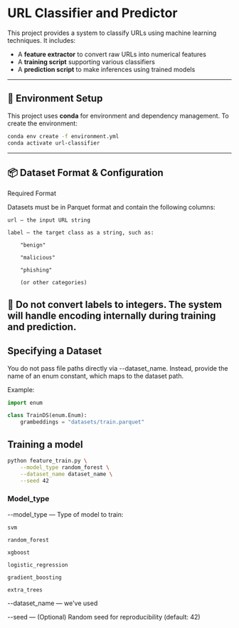 # URL Classifier and Predictor

This project provides a system to classify URLs using machine learning techniques. It includes:

- A **feature extractor** to convert raw URLs into numerical features
- A **training script** supporting various classifiers
- A **prediction script** to make inferences using trained models

---

## 🧰 Environment Setup

This project uses **conda** for environment and dependency management. To create the environment:

```bash
conda env create -f environment.yml
conda activate url-classifier
```
---
## 📦 Dataset Format & Configuration
Required Format

Datasets must be in Parquet format and contain the following columns:

    url — the input URL string

    label — the target class as a string, such as:

        "benign"

        "malicious"

        "phishing"

        (or other categories)

🛑 Do not convert labels to integers. The system will handle encoding internally during training and prediction.
---
## Specifying a Dataset

You do not pass file paths directly via --dataset_name.
Instead, provide the name of an enum constant, which maps to the dataset path.

Example:
```python
import enum

class TrainDS(enum.Enum):
    grambeddings = "datasets/train.parquet"
```




## Training a model
```bash
python feature_train.py \
    --model_type random_forest \
    --dataset_name dataset_name \
    --seed 42
```
### Model_type
--model_type — Type of model to train:

    svm

    random_forest

    xgboost

    logistic_regression

    gradient_boosting

    extra_trees

--dataset_name — we've used 

--seed — (Optional) Random seed for reproducibility (default: 42)
